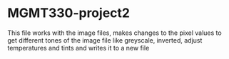 # MGMT330-project2
This file works with the image files, makes changes to the pixel values to get different tones of the image file like greyscale, inverted, adjust temperatures and tints and writes it to a new file
